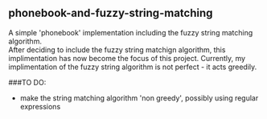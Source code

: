 ## phonebook-and-fuzzy-string-matching
A simple 'phonebook' implementation including the fuzzy string matching algorithm.  
After deciding to include the fuzzy string matchign algorithm, this implimentation has now become the focus of this project.  Currently, my implimentation of the fuzzy string algorithm is not perfect - it acts greedily. 

###TO DO:
- make the string matching algorithm 'non greedy', possibly using regular expressions

